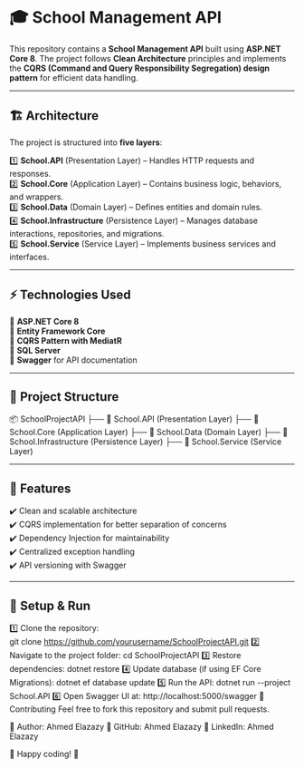 # 🎓 School Management API  

This repository contains a **School Management API** built using **ASP.NET Core 8**. The project follows **Clean Architecture** principles and implements the **CQRS (Command and Query Responsibility Segregation) design pattern** for efficient data handling.  

---

## 🏗️ Architecture  

The project is structured into **five layers**:  

1️⃣ **School.API** (Presentation Layer) – Handles HTTP requests and responses.  
2️⃣ **School.Core** (Application Layer) – Contains business logic, behaviors, and wrappers.  
3️⃣ **School.Data** (Domain Layer) – Defines entities and domain rules.  
4️⃣ **School.Infrastructure** (Persistence Layer) – Manages database interactions, repositories, and migrations.  
5️⃣ **School.Service** (Service Layer) – Implements business services and interfaces.  

---

## ⚡ Technologies Used  

🔹 **ASP.NET Core 8**  
🔹 **Entity Framework Core**  
🔹 **CQRS Pattern with MediatR**  
🔹 **SQL Server**  
🔹 **Swagger** for API documentation  

---

## 📂 Project Structure  
📦 SchoolProjectAPI
├── 📁 School.API (Presentation Layer)
├── 📁 School.Core (Application Layer)
├── 📁 School.Data (Domain Layer)
├── 📁 School.Infrastructure (Persistence Layer)
├── 📁 School.Service (Service Layer)

---

## 🚀 Features  

✔️ Clean and scalable architecture  
✔️ CQRS implementation for better separation of concerns  
✔️ Dependency Injection for maintainability  
✔️ Centralized exception handling  
✔️ API versioning with Swagger  

---

## 📌 Setup & Run  

1️⃣ Clone the repository:  
   git clone https://github.com/yourusername/SchoolProjectAPI.git
2️⃣ Navigate to the project folder:
cd SchoolProjectAPI
3️⃣ Restore dependencies:
dotnet restore
4️⃣ Update database (if using EF Core Migrations):
dotnet ef database update
5️⃣ Run the API:
dotnet run --project School.API
6️⃣ Open Swagger UI at:
http://localhost:5000/swagger
🤝 Contributing
Feel free to fork this repository and submit pull requests.

📌 Author: Ahmed Elazazy
📌 GitHub: Ahmed Elazazy
📌 LinkedIn: Ahmed Elazazy

🚀 Happy coding! 🎉
